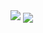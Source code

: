 <div id="stats">
  <img src="https://github-readme-stats.vercel.app/api?username=AlisonFDLHC"](https://github.com/anuraghazra/github-readme-stats)
  <a href="https://github.com/anuraghazra/convoychat&theme=synthwave">
    <img align="center" src="https://github-readme-stats.vercel.app/api/pin/?username=AlisonFDLHC&repo=convoychat" />
  </a>
</div>
